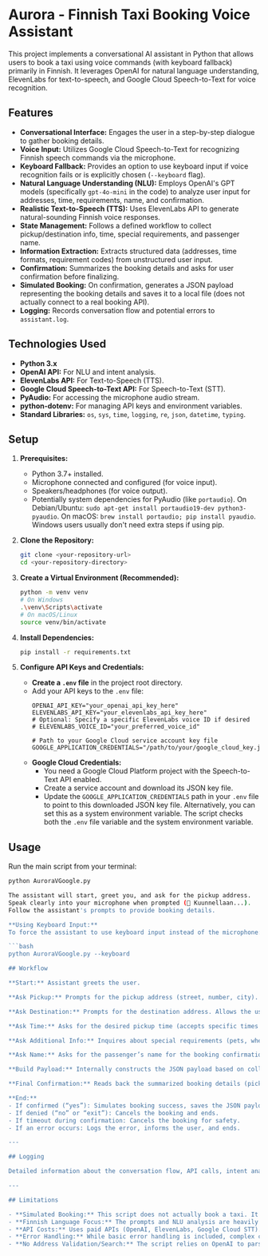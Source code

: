 # Aurora - Finnish Taxi Booking Voice Assistant

This project implements a conversational AI assistant in Python that allows users to book a taxi using voice commands (with keyboard fallback) primarily in Finnish. It leverages OpenAI for natural language understanding, ElevenLabs for text-to-speech, and Google Cloud Speech-to-Text for voice recognition.

## Features

* **Conversational Interface:** Engages the user in a step-by-step dialogue to gather booking details.
* **Voice Input:** Utilizes Google Cloud Speech-to-Text for recognizing Finnish speech commands via the microphone.
* **Keyboard Fallback:** Provides an option to use keyboard input if voice recognition fails or is explicitly chosen (`--keyboard` flag).
* **Natural Language Understanding (NLU):** Employs OpenAI's GPT models (specifically `gpt-4o-mini` in the code) to analyze user input for addresses, time, requirements, name, and confirmation.
* **Realistic Text-to-Speech (TTS):** Uses ElevenLabs API to generate natural-sounding Finnish voice responses.
* **State Management:** Follows a defined workflow to collect pickup/destination info, time, special requirements, and passenger name.
* **Information Extraction:** Extracts structured data (addresses, time formats, requirement codes) from unstructured user input.
* **Confirmation:** Summarizes the booking details and asks for user confirmation before finalizing.
* **Simulated Booking:** On confirmation, generates a JSON payload representing the booking details and saves it to a local file (does not actually connect to a real booking API).
* **Logging:** Records conversation flow and potential errors to `assistant.log`.

## Technologies Used

* **Python 3.x**
* **OpenAI API:** For NLU and intent analysis.
* **ElevenLabs API:** For Text-to-Speech (TTS).
* **Google Cloud Speech-to-Text API:** For Speech-to-Text (STT).
* **PyAudio:** For accessing the microphone audio stream.
* **python-dotenv:** For managing API keys and environment variables.
* **Standard Libraries:** `os`, `sys`, `time`, `logging`, `re`, `json`, `datetime`, `typing`.

## Setup

1.  **Prerequisites:**
    * Python 3.7+ installed.
    * Microphone connected and configured (for voice input).
    * Speakers/headphones (for voice output).
    * Potentially system dependencies for PyAudio (like `portaudio`). On Debian/Ubuntu: `sudo apt-get install portaudio19-dev python3-pyaudio`. On macOS: `brew install portaudio; pip install pyaudio`. Windows users usually don't need extra steps if using pip.

2.  **Clone the Repository:**
    ```bash
    git clone <your-repository-url>
    cd <your-repository-directory>
    ```

3.  **Create a Virtual Environment (Recommended):**
    ```bash
    python -m venv venv
    # On Windows
    .\venv\Scripts\activate
    # On macOS/Linux
    source venv/bin/activate
    ```

4.  **Install Dependencies:**
    ```bash
    pip install -r requirements.txt
    ```

5.  **Configure API Keys and Credentials:**
    * **Create a `.env` file** in the project root directory.
    * Add your API keys to the `.env` file:
        ```dotenv
        OPENAI_API_KEY="your_openai_api_key_here"
        ELEVENLABS_API_KEY="your_elevenlabs_api_key_here"
        # Optional: Specify a specific ElevenLabs voice ID if desired
        # ELEVENLABS_VOICE_ID="your_preferred_voice_id" 
        
        # Path to your Google Cloud service account key file
        GOOGLE_APPLICATION_CREDENTIALS="/path/to/your/google_cloud_key.json" 
        ```
    * **Google Cloud Credentials:**
        * You need a Google Cloud Platform project with the Speech-to-Text API enabled.
        * Create a service account and download its JSON key file.
        * Update the `GOOGLE_APPLICATION_CREDENTIALS` path in your `.env` file to point to this downloaded JSON key file. Alternatively, you can set this as a system environment variable. The script checks both the `.env` file variable and the system environment variable.

## Usage

Run the main script from your terminal:

```bash
python AuroraVGoogle.py

The assistant will start, greet you, and ask for the pickup address.  
Speak clearly into your microphone when prompted (🎤 Kuunnellaan...).  
Follow the assistant's prompts to provide booking details.

**Using Keyboard Input:**  
To force the assistant to use keyboard input instead of the microphone:

```bash
python AuroraVGoogle.py --keyboard

## Workflow

**Start:** Assistant greets the user.

**Ask Pickup:** Prompts for the pickup address (street, number, city). Handles cases where the city is initially missing.

**Ask Destination:** Prompts for the destination address. Allows the user to specify “no destination.”

**Ask Time:** Asks for the desired pickup time (accepts specific times like “14:30”, relative times like “vartin päästä”, or immediate requests like “heti”).

**Ask Additional Info:** Inquires about special requirements (pets, wheelchair) or any other notes.

**Ask Name:** Asks for the passenger’s name for the booking confirmation.

**Build Payload:** Internally constructs the JSON payload based on collected information.

**Final Confirmation:** Reads back the summarized booking details (pickup, destination, time, name, requirements, notes) and asks for confirmation (“Onko tämä kaikki oikein?”).

**End:**
- If confirmed (“yes”): Simulates booking success, saves the JSON payload to a timestamped file (e.g., `booking_YYYYMMDD_HHMMSS.json`), and ends.  
- If denied (“no” or “exit”): Cancels the booking and ends.  
- If timeout during confirmation: Cancels the booking for safety.  
- If an error occurs: Logs the error, informs the user, and ends.

---

## Logging

Detailed information about the conversation flow, API calls, intent analysis results, and errors are logged to the `assistant.log` file in the project directory.

---

## Limitations

- **Simulated Booking:** This script does not actually book a taxi. It only generates and saves a JSON representation of the booking request.  
- **Finnish Language Focus:** The prompts and NLU analysis are heavily tuned for Finnish.  
- **API Costs:** Uses paid APIs (OpenAI, ElevenLabs, Google Cloud STT). Be mindful of usage costs.  
- **Error Handling:** While basic error handling is included, complex conversational failures or API issues might require further refinement.  
- **No Address Validation/Search:** The script relies on OpenAI to parse addresses but doesn’t validate them against a real map service or perform coordinate lookups (coordinates are explicitly set to `None` in the payload).

